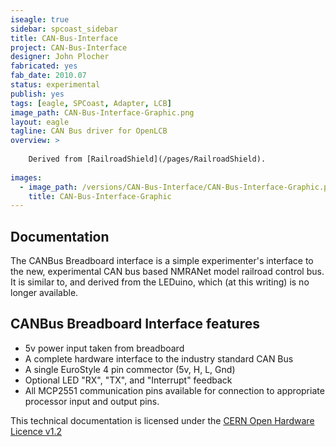 ```yaml
---
iseagle: true
sidebar: spcoast_sidebar
title: CAN-Bus-Interface
project: CAN-Bus-Interface
designer: John Plocher
fabricated: yes
fab_date: 2010.07
status: experimental
publish: yes
tags: [eagle, SPCoast, Adapter, LCB]
image_path: CAN-Bus-Interface-Graphic.png
layout: eagle
tagline: CAN Bus driver for OpenLCB
overview: >
    
    Derived from [RailroadShield](/pages/RailroadShield).
    
images:
  - image_path: /versions/CAN-Bus-Interface/CAN-Bus-Interface-Graphic.png
    title: CAN-Bus-Interface-Graphic
---
```


## Documentation


The CANBus Breadboard interface is a simple experimenter's interface
to the new, experimental CAN bus based NMRANet model railroad control
bus. It is similar to, and derived from the LEDuino, which (at this
writing) is no longer available.

## CANBus Breadboard Interface features

  * 5v power input taken from breadboard
  * A complete hardware interface to the industry standard CAN Bus
  * A single EuroStyle 4 pin commector (5v, H, L, Gnd)
  * Optional LED "RX", "TX", and "Interrupt" feedback
  * All MCP2551 communication pins available for connection to appropriate processor input and output pins.




This technical documentation is licensed under the [CERN Open Hardware Licence v1.2](http://www.ohwr.org/attachments/2388/cern_ohl_v_1_2.txt)
